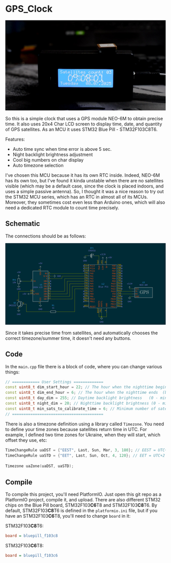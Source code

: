 # GPS_Clock

![Main photo](https://raw.githubusercontent.com/so1der/GPS_Clock/refs/heads/main/images/clock.jpg "Main photo")

So this is a simple clock that uses a GPS module NEO-6M to obtain precise time. It also uses 20x4 Char LCD screen to display time, date, and quantity of GPS satellites. As an MCU it uses STM32 Blue Pill - STM32F103C8T6. 

Features:

- Auto time sync when time error is above 5 sec.
- Night backlight brightness adjustment 
- Cool big numbers on char display
- Auto timezone selection

I've chosen this MCU because it has its own RTC inside. Indeed, NEO-6M has its own too, but I've found it kinda unstable when there are no satellites visible (which may be a default case, since the clock is placed indoors, and uses a simple passive antenna). So, I thought it was a nice reason to try out the STM32 MCU series, which has an RTC in almost all of its MCUs. Moreover, they sometimes cost even less than Arduino ones, which will also need a dedicated RTC module to count time precisely.

## Schematic 

The connections should be as follows:

![Schematic](https://raw.githubusercontent.com/so1der/GPS_Clock/refs/heads/main/images/schematic.png "Schematic")

Since it takes precise time from satellites, and automatically chooses the correct timezone/summer time, it doesn't need any buttons.

## Code

In the `main.cpp` file there is a block of code, where you can change various things:

```cpp
// ============ User Settings =============
const uint8_t dim_start_hour = 22; // The hour when the nighttime begins (backlights dimms)
const uint8_t dim_end_hour = 6; // The hour when the nighttime ends  (backlights brighten)
const uint8_t day_dim = 255; // Daytime backlight brightness   (0 - minimum, 255 - maximum)
const uint8_t night_dim = 20; // Nighttime backlight brightness (0 - minimum, 255 - maximum)
const uint8_t min_sats_to_calibrate_time = 6; // Minimum number of satellites for time calibration
// ========================================
```
    
There is also a timezone definition using a library called `Timezone`. You need to define your time zones because satellites return time in UTC. For example, I defined two time zones for Ukraine, when they will start,  which offset they use, etc:

```cpp
TimeChangeRule uaDST = {"EEST", Last, Sun, Mar, 3, 180}; // EEST = UTC+3 = 180 minutes
TimeChangeRule uaSTD = {"EET", Last, Sun, Oct, 4, 120}; // EET = UTC+2 = 120 minutes

Timezone uaZone(uaDST, uaSTD);
``` 

## Compile

To compile this project, you'll need PlatformIO. Just open this git repo as a PlatformIO project, compile it, and upload. There are also different STM32 chips on the Blue Pill board, STM32F103**C6**T8 and STM32F103**C8**T6. By default, STM32F103**C8**T6 is defined in the `platformio.ini` file, but if you have an STM32F103**C6**T8, you'll need to change `board` in it:

STM32F103**C8**T6:

```ini
board = bluepill_f103c8
```
STM32F103**C6**T8:

```ini
board = bluepill_f103c6
```
